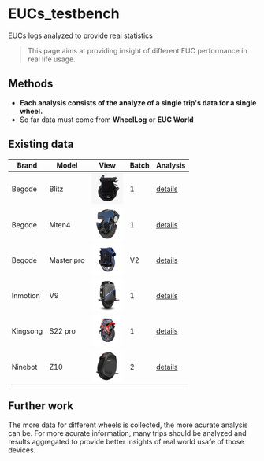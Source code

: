 # EUCs_testbench
EUCs logs analyzed to provide real statistics

> This page aims at providing insight of different EUC performance in real life usage.

## Methods

- **Each analysis consists of the analyze of a single trip's data for a single wheel.**
- So far data must come from **WheelLog** or **EUC World**



## Existing data


| Brand    | Model      | View                                                        | Batch | Analysis                               |
|----------|------------|-------------------------------------------------------------|-------|------------------------------------|
| Begode   | Blitz      | <img src="imgs/wheels/portrait/blitz.webp" alt="drawing" width="64"/>       | 1     | [details](analysis/blitz.md)       |
| Begode   | Mten4      | <img src="imgs/wheels/portrait/mten4.webp" alt="drawing" width="64"/>       | 1     | [details](analysis/mten4.md)       |
| Begode   | Master pro | <img src="imgs/wheels/portrait/masterproV2.webp" alt="drawing" width="64"/> | V2    | [details](analysis/masterproV2.md) |
| Inmotion | V9         | <img src="imgs/wheels/portrait/v9.webp" alt="drawing" width="64"/>          | 1     | [details](analysis/v9.md)          |
| Kingsong | S22 pro    | <img src="imgs/wheels/portrait/s22.webp" alt="drawing" width="64"/>         | 1     | [details](analysis/s22pro.md)      |
| Ninebot  | Z10        | <img src="imgs/wheels/portrait/z10.webp" alt="drawing" width="64"/>         | 2     | [details](analysis/z10.md)         |


## Further work

The more data for different wheels is collected, the more acurate analysis can be.
For more acurate information, many trips should be analyzed and results aggregated to provide better insights of real world usafe of those devices.
